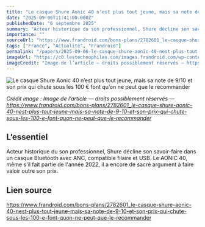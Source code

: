 ```yaml
---
title: "Le casque Shure Aonic 40 n’est plus tout jeune, mais sa note de 9/10 et son prix qui chute sous les 100 € font qu’on ne peut que le recommander"
date: "2025-09-06T11:41:00.000Z"
publishedDate: "6 septembre 2025"
summary: "Acteur historique du son professionnel, Shure décline son savoir-faire dans un casque Bluetooth avec ANC, compatible filaire et USB. Le AONIC 40, même s'il fait partie de l'année 2022, il a encore de sacré argument à faire valoir outre son prix."
importance: ""
sourceUrl: "https://www.frandroid.com/bons-plans/2782601_le-casque-shure-aonic-40-nest-plus-tout-jeune-mais-sa-note-de-9-10-et-son-prix-qui-chute-sous-les-100-e-font-quon-ne-peut-que-le-recommander"
tags: ["France", "Actualité", "Frandroid"]
permalink: "/papers/2025-09-06-le-casque-shure-aonic-40-nest-plus-tout-jeune-mais-sa-note-de-910-et-son-prix-qui-chute-sous-les-100-euro-font-quon-ne-peut-que-le-recommander"
imageUrl: "https://c0.lestechnophiles.com/images.frandroid.com/wp-content/uploads/2022/03/test-shure-aonic-40-5-scaled.jpeg?resize=1600,900&key=827291ec&watermark"
imageCredit: "Image de l’article — droits possiblement réservés — https://www.frandroid.com/bons-plans/2782601_le-casque-shure-aonic-40-nest-plus-tout-jeune-mais-sa-note-de-9-10-et-son-prix-qui-chute-sous-les-100-e-font-quon-ne-peut-que-le-recommander"
---
```


![Le casque Shure Aonic 40 n’est plus tout jeune, mais sa note de 9/10 et son prix qui chute sous les 100 € font qu’on ne peut que le recommander](https://c0.lestechnophiles.com/images.frandroid.com/wp-content/uploads/2022/03/test-shure-aonic-40-5-scaled.jpeg?resize=1600,900&key=827291ec&watermark)

*Crédit image : Image de l’article — droits possiblement réservés — https://www.frandroid.com/bons-plans/2782601_le-casque-shure-aonic-40-nest-plus-tout-jeune-mais-sa-note-de-9-10-et-son-prix-qui-chute-sous-les-100-e-font-quon-ne-peut-que-le-recommander*

## L’essentiel

Acteur historique du son professionnel, Shure décline son savoir-faire dans un casque Bluetooth avec ANC, compatible filaire et USB. Le AONIC 40, même s'il fait partie de l'année 2022, il a encore de sacré argument à faire valoir outre son prix.

## Lien source

https://www.frandroid.com/bons-plans/2782601_le-casque-shure-aonic-40-nest-plus-tout-jeune-mais-sa-note-de-9-10-et-son-prix-qui-chute-sous-les-100-e-font-quon-ne-peut-que-le-recommander
